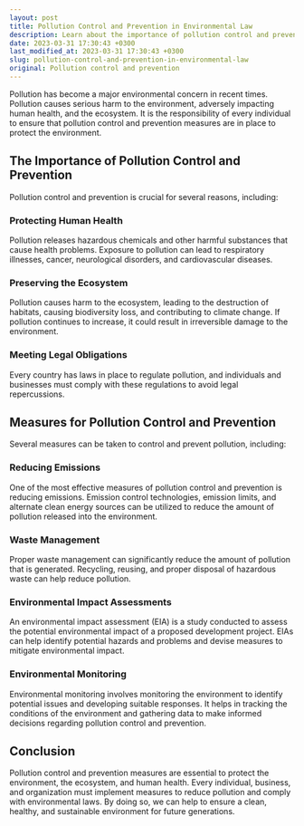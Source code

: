 ```yaml
---
layout: post
title: Pollution Control and Prevention in Environmental Law
description: Learn about the importance of pollution control and prevention in environmental law and what measures can be taken to protect the environment.
date: 2023-03-31 17:30:43 +0300
last_modified_at: 2023-03-31 17:30:43 +0300
slug: pollution-control-and-prevention-in-environmental-law
original: Pollution control and prevention
---
```


Pollution has become a major environmental concern in recent times. Pollution causes serious harm to the environment, adversely impacting human health, and the ecosystem. It is the responsibility of every individual to ensure that pollution control and prevention measures are in place to protect the environment.

## The Importance of Pollution Control and Prevention

Pollution control and prevention is crucial for several reasons, including:

### Protecting Human Health

Pollution releases hazardous chemicals and other harmful substances that cause health problems. Exposure to pollution can lead to respiratory illnesses, cancer, neurological disorders, and cardiovascular diseases.

### Preserving the Ecosystem

Pollution causes harm to the ecosystem, leading to the destruction of habitats, causing biodiversity loss, and contributing to climate change. If pollution continues to increase, it could result in irreversible damage to the environment.

### Meeting Legal Obligations

Every country has laws in place to regulate pollution, and individuals and businesses must comply with these regulations to avoid legal repercussions.

## Measures for Pollution Control and Prevention

Several measures can be taken to control and prevent pollution, including:

### Reducing Emissions

One of the most effective measures of pollution control and prevention is reducing emissions. Emission control technologies, emission limits, and alternate clean energy sources can be utilized to reduce the amount of pollution released into the environment.

### Waste Management

Proper waste management can significantly reduce the amount of pollution that is generated. Recycling, reusing, and proper disposal of hazardous waste can help reduce pollution.

### Environmental Impact Assessments

An environmental impact assessment (EIA) is a study conducted to assess the potential environmental impact of a proposed development project. EIAs can help identify potential hazards and problems and devise measures to mitigate environmental impact.

### Environmental Monitoring

Environmental monitoring involves monitoring the environment to identify potential issues and developing suitable responses. It helps in tracking the conditions of the environment and gathering data to make informed decisions regarding pollution control and prevention.

## Conclusion

Pollution control and prevention measures are essential to protect the environment, the ecosystem, and human health. Every individual, business, and organization must implement measures to reduce pollution and comply with environmental laws. By doing so, we can help to ensure a clean, healthy, and sustainable environment for future generations.